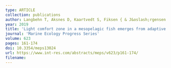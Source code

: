 ```yaml
---
type: ARTICLE
collection: publications
author: Langbehn T, Aksnes D, Kaartvedt S, Fiksen { & J&oslash;rgensen C
year: 2019
title: 'Light comfort zone in a mesopelagic fish emerges from adaptive behaviour along a latitudinal gradient'
journal: 'Marine Ecology Progress Series'
volume: 623
pages: 161-174
doi: 10.3354/meps13024
url: https://www.int-res.com/abstracts/meps/v623/p161-174/
filename:
---
```

